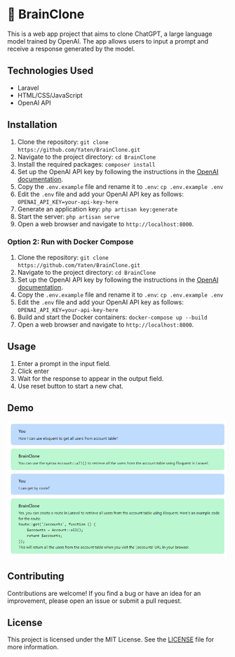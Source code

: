 # 🧠 BrainClone

This is a web app project that aims to clone ChatGPT, a large language model trained by OpenAI. The app allows users to input a prompt and receive a response generated by the model.

## Technologies Used

- Laravel
- HTML/CSS/JavaScript
- OpenAI API

## Installation

1. Clone the repository: `git clone https://github.com/Yaten/BrainClone.git`
2. Navigate to the project directory: `cd BrainClone`
3. Install the required packages: `composer install`
4. Set up the OpenAI API key by following the instructions in the [OpenAI documentation](https://beta.openai.com/docs/quickstart).
5. Copy the `.env.example` file and rename it to `.env`: `cp .env.example .env`
6. Edit the `.env` file and add your OpenAI API key as follows: `OPENAI_API_KEY=your-api-key-here`
7. Generate an application key: `php artisan key:generate`
8. Start the server: `php artisan serve`
9. Open a web browser and navigate to `http://localhost:8000`.

### Option 2: Run with Docker Compose

1. Clone the repository: `git clone https://github.com/Yaten/BrainClone.git`
2. Navigate to the project directory: `cd BrainClone`
3. Set up the OpenAI API key by following the instructions in the [OpenAI documentation](https://beta.openai.com/docs/quickstart).
4. Copy the `.env.example` file and rename it to `.env`: `cp .env.example .env`
5. Edit the `.env` file and add your OpenAI API key as follows: `OPENAI_API_KEY=your-api-key-here`
6. Build and start the Docker containers: `docker-compose up --build`
7. Open a web browser and navigate to `http://localhost:8000`.

## Usage

1. Enter a prompt in the input field.
2. Click enter
3. Wait for the response to appear in the output field.
4. Use reset button to start a new chat.

## Demo
![BrainClone in action](/brainclone_ss.png "BrainClone")

## Contributing

Contributions are welcome! If you find a bug or have an idea for an improvement, please open an issue or submit a pull request.

## License

This project is licensed under the MIT License. See the [LICENSE](LICENSE) file for more information.
